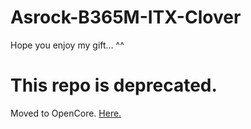 # Asrock-B365M-ITX-Clover
Hope you enjoy my gift... ^^

# This repo is deprecated.
Moved to OpenCore.
[Here.](https://github.com/Cyl3el2Cleal2/Asrock-B365M-ITX-Opencore)
